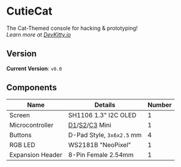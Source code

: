 # CutieCat
The Cat-Themed console for hacking & prototyping!  
*Learn more at [DevKitty.io](https://devkitty.io)*

## Version
**Current Version**: `v0.0`

## Components
|Name|Details|Number|
|---|---|---|
|Screen|SH1106 1.3" I2C OLED|1|
|Microcontroller|[D1](https://www.wemos.cc/en/latest/d1/index.html)/[S2](https://www.wemos.cc/en/latest/s2/index.html)/[C3](https://www.wemos.cc/en/latest/c3/index.html) Mini|1|
|Buttons|D-Pad Style, `3x6x2.5` mm|4|
|RGB LED|WS2181B "NeoPixel"|1|
|Expansion Header|8-Pin Female 2.54mm|1|
